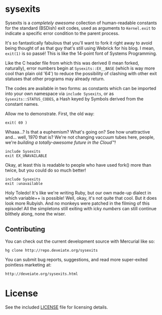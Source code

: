 # sysexits

Sysexits is a _completely awesome_ collection of human-readable constants for the standard (BSDish) exit codes, used as arguments to `Kernel.exit` to indicate a specific error condition to the parent process.

It's so fantastically fabulous that you'll want to fork it right away to avoid being thought of as that guy that's still using Webrick for his blog. I mean, `exit(1)` is so passé! This is like the 14-point font of Systems Programming.

Like the C header file from which this was derived (I mean forked, naturally), error numbers begin at `Sysexits::EX__BASE` (which is way more cool than plain old '64') to reduce the possibility of clashing with other exit statuses that other programs may already return.

The codes are available in two forms: as constants which can be imported into your own namespace via `include Sysexits`, or as `Sysexits::STATUS_CODES`, a Hash keyed by Symbols derived from the constant names.

Allow me to demonstrate. First, the old way:

    exit( 69 ) 

Whaaa...? Is that a euphemism? What's going on? See how unattractive and... well, 1970 that is? We're not changing vaccuum tubes here, people, we're _building a totally-awesome future in the Cloud™!_ 

    include Sysexits
    exit EX_UNAVAILABLE

Okay, at least this is readable to people who have used fork() more
than twice, but you could do so much better!

    include Sysexits
    exit :unavailable

Holy Toledo! It's like we're writing Ruby, but our own made-up
dialect in which variable++ is possible! Well, okay, it's not quite
that cool. But it does look more Rubyish. And no monkeys were patched
in the filming of this episode! All the simpletons still exiting
with icky *numbers* can still continue blithely along, none the
wiser.

## Contributing

You can check out the current development source with Mercurial like so:

    hg clone http://repo.deveiate.org/sysexits

You can submit bug reports, suggestions, and read more super-exited pointless marketing at:

    http://deveiate.org/sysexits.html

# License

See the included [LICENSE](LICENSE.html) file for licensing details.

